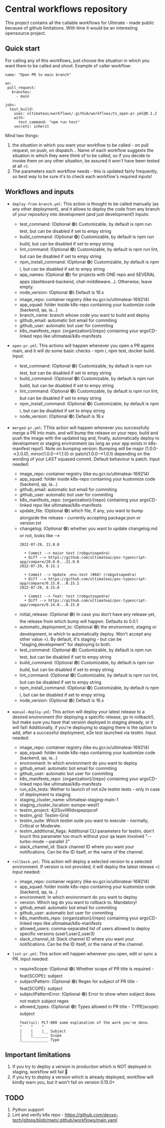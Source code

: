# Central workflows repository

This project contains all the callable workflows for Ultimate - made public because of github limitations. With time it would be an interesting opensource project. 

## Quick start

For calling any of this workflows, just choose the situation in which you want them to be called and shoot. Example of caller workflow:

```
name: "Open PR to main branch"

on:
 pull_request:
   branches:
     - main

jobs:
  test_build:
    uses: ultimateai/workflows/.github/workflows/ts_open-pr.yml@0.1.2
    with:
      test_command: "npm run test"
    secrets: inherit
```

Mind two things:
1. the _situation_ in which you want your workflow to be called - on pull request, on push, on dispatch... Name of each workflow suggests the situation in which they were think of to be called, so if you decide to invoke them on any other situation, be assured it *won't* have been tested at all =). 
2. The parameters each workflow needs - this is updated fairly frequently, so best way to be sure it's to check each workflow's required inputs!

## Workflows and inputs

-   `deploy-from-branch.yml`: This action is thought to be called manually (as any other deployment), and it allows to deploy the code from any branch of your repository into development (and just development!)
Inputs:
    - test_command: (Optional 🟣) Customizable, by default is npm run test, but can be disabled if set to empy string
    - build_command: (Optional 🟣) Customizable, by default is npm run build, but can be disabled if set to empy string
    - lint_command: (Optional 🟣) Customizable, by default is npm run lint, but can be disabled if set to empy string
    - npm_install_command: (Optional 🟣) Customizable, by default is npm i, but can be disabled if set to empy string
    - app_names: (Optional 🟣) for projects with ONE repo and SEVERAL apps (dashboard-backend, chat-middleware...). Otherwise, leave empty. 
    - node_version: (Optional 🟣) Default is 16.x
    - image_repo: container registry (like eu.gcr.io/ultimateai-169214)
    - app_squad: folder inside k8s-repo containing your kustomize code (backend, qa, ia...)
    - branch_name: branch whose code you want to build and deploy
    - github_email: automatic bot email for commiting 
    - github_user: automatic bot user for commiting 
    - k8s_manifests_repo: {organization}/{repo} containing your argoCD-linked repo like ultimateai/k8s-manifests
-   `open-pr.yml`: This actions will happen whenever you open a PR agains main, and it will do some basic checks - npm i, npm test, docker build.
Input:
    - test_command: (Optional 🟣) Customizable, by default is npm run test, but can be disabled if set to empy string
    - build_command: (Optional 🟣) Customizable, by default is npm run build, but can be disabled if set to empy string
    - lint_command: (Optional 🟣) Customizable, by default is npm run lint, but can be disabled if set to empy string
    - npm_install_command: (Optional 🟣) Customizable, by default is npm i, but can be disabled if set to empy string
    - node_version: (Optional 🟣) Default is 16.x
-   `merged-pr.yml`: TThis action will happen whenever you successfully merge a PR into main, and will bump the release on your repo, build and push the image with the updated tag and, finally, automatically deploy to development or staging environment (as long as your app exists in k8s-manifest repo!). Note on bumping version: Bumping will be major (1.0.0-->2.0.0), minor(1.0.0-->1.1.0) or patch(1.0.0-->1.0.1) depending on the wording of your _LAST_ squased commit. Default behaviour is patch. 
Input needed:
    - image_repo: container registry (like eu.gcr.io/ultimateai-169214)
    - app_squad: folder inside k8s-repo containing your kustomize code (backend, qa, ia...)
    - github_email: automatic bot email for commiting 
    - github_user: automatic bot user for commiting 
    - k8s_manifests_repo: {organization}/{repo} containing your argoCD-linked repo like ultimateai/k8s-manifests
    - update_file: (Optional 🟣) which file, if any, you want to bump alongside the release - currently accepting package.json or version.txt
    - changelog: (Optional 🟣) whether you want to update changelog.md or not, looks like --> 
      ```
      2022-07-29, 21.0.0

        • Commit --> major test (robgutsopedra)
        • Diff --> https://github.com/ultimateai/poc-typescript-app/compare/20.0.0...21.0.0
      2022-07-29, 0.15.1

        • Commit --> Update .env.test (#68) (robgutsopedra)
        • Diff --> https://github.com/ultimateai/poc-typescript-app/compare/0.15.0...0.15.1
      2022-07-29, 0.15.0

        • Commit --> feat: test (robgutsopedra)
        • Diff --> https://github.com/ultimateai/poc-typescript-app/compare/0.14.0...0.15.0
      ```
    - initial_release: (Optional 🟣) In case you don't have any release yet, the release from which bump will happen. Defaults to 0.0.1
    - automatic_deployment_to: (Optional 🟣) the environment, staging or development, in which to automatically deploy. Won't accept any other value =). By default, it's staging - but can be "staging,development" for deploying to both. 
    - test_command: (Optional 🟣) Customizable, by default is npm run test, but can be disabled if set to empy string
    - build_command: (Optional 🟣) Customizable, by default is npm run build, but can be disabled if set to empy string
    - lint_command: (Optional 🟣) Customizable, by default is npm run lint, but can be disabled if set to empy string
    - npm_install_command: (Optional 🟣) Customizable, by default is npm i, but can be disabled if set to empy string
    - node_version: (Optional 🟣) Default is 16.x
-   `manual-deploy.yml`: This action will deploy your latest release to a desired environment (for deploying a specific release, go to rollback!), but make sure you have that version deployed in staging already, or it will fail! Additionally, if you're deploying to staging there is the option to add, after a successful deployment, e2e test launched via testim. 
Input needed:
    - image_repo: container registry (like eu.gcr.io/ultimateai-169214)
    - app_squad: folder inside k8s-repo containing your kustomize code (backend, qa, ia...)
    - environment: In which environment do you want to deploy
    - github_email: automatic bot email for commiting 
    - github_user: automatic bot user for commiting 
    - k8s_manifests_repo: {organization}/{repo} containing your argoCD-linked repo like ultimateai/k8s-manifests
    - run_e2e_tests: Wether to launch of not e2e testim tests - only in case of deployment to staging
    - staging_cluster_name: ultimateai-staging-main-1
    - staging_cluster_location: europe-west1
    - testim_project: 4j2SxviWIdxspepqscef
    - testim_grid: Testim-Grid
    - testim_suite: Which testim suite you want to execute - normally, Critical or Moderate. 
    - testim_additional_flags: Additional CLI parameters for testim, don't touch this parameter too much without your qa team involved "--turbo-mode --parallel 2"
    - slack_channel_id: Slack channel ID where you want your notifications. Can be the ID itself, or the name of the channel. 

-   `rollback.yml`: This action will deploy a selected version to a selected environment. If version is not provided, it will deploy the latest release =)
Input needed:
    - image_repo: container registry (like eu.gcr.io/ultimateai-169214)
    - app_squad: folder inside k8s-repo containing your kustomize code (backend, qa, ia...)
    - environment: In which environment do you want to deploy
    - version: Which tag do you want to rollback to. Mandatory!
    - github_email: automatic bot email for commiting 
    - github_user: automatic bot user for commiting 
    - k8s_manifests_repo: {organization}/{repo} containing your argoCD-linked repo like ultimateai/k8s-manifests
    - allowed_users: comma-separated list of users allowed to deploy specific versions (user1,user2,user3)
    - slack_channel_id: Slack channel ID where you want your notifications. Can be the ID itself, or the name of the channel. 

-   `lint-pr.yml`: This action will happen whenever you open, edit or sync a PR. 
Input needed:   
    - requireScope: (Optional 🟣) Whether scope of PR title is required - feat(SCOPE): subject
    - subjectPattern: (Optional 🟣) Regex for subject of PR title - feat(SCOPE): subject
    - subjectPatternError: (Optional 🟣) Error to show when subject does not match subject regex
    - allowed_types: (Optional 🟣) Types allowed in PR title - TYPE(scope): subject  
      ```
      feat(ui): PLT-000 some explanation of the work you've done.
      ^    ^    ^
      |    |    |__ Subject
      |    |_______ Scope
      |____________ Type
      ```
  

## Important limitations
1. If you try to deploy a version in production which is NOT deployed in staging, workflow will fail 🔴
2. If you try to deploy a version which is already deployed, workflow will kindly warn you, but it won't fail on version 0.15.0+


## TODO
1. Python support
2. Lint and verify k8s repo - https://github.com/devxp-tech/gitops/blob/main/.github/workflows/main.yaml
